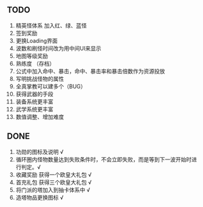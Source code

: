 ## TODO
1. 精英怪体系 加入红、绿、蓝怪
2. 签到奖励
3. 更换Loading界面
4. 波数和刷怪时间改为用中间UI来显示
5. 地图等级奖励
6. 熟练度 （存档）
7. 公式中加入命中、暴击，命中、暴击率和暴击倍数作为资源投放
8. 写明挑战怪物的属性
9. 全真掌教可以建多个（BUG）
10. 获得武器的手段
11. 装备系统更丰富
12. 武学系统更丰富
13. 数值调整、增加难度

## DONE
1. 功勋的图标及说明 √
2. 循环圈内怪物数量达到失败条件时，不会立即失败，而是等到下一波开始时进行判定。√
3. 收藏奖励  获得一个欧皇大礼包 √
4. 首充礼包 获得三个欧皇大礼包 √
5. 将门派的塔加入到抽卡体系中 √
6. 造塔物品更换图标 √